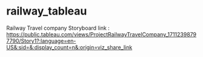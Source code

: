 # railway_tableau
Railway Travel company 
Storyboard link : https://public.tableau.com/views/ProjectRailwayTravelCompany_17112398797790/Story1?:language=en-US&:sid=&:display_count=n&:origin=viz_share_link 

